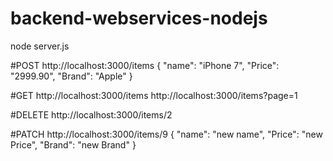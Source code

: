# backend-webservices-nodejs


node server.js

#POST
http://localhost:3000/items
{
 "name": "iPhone 7",
 "Price": "2999.90",
 "Brand": "Apple"
}

#GET
http://localhost:3000/items
http://localhost:3000/items?page=1

#DELETE
http://localhost:3000/items/2

#PATCH
http://localhost:3000/items/9
{
 "name": "new name",
 "Price": "new Price",
 "Brand": "new Brand"
}
